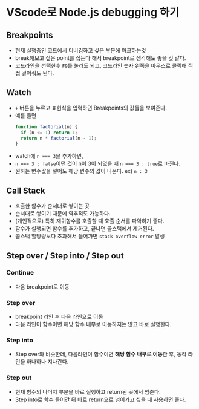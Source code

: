 # VScode로 Node.js debugging 하기

## Breakpoints

- 현재 실행중인 코드에서 디버깅하고 싶은 부분에 마크하는것
- break해보고 싶은 point를 집는다 해서 breakpoint로 생각해도 좋을 것 같다.
- 코드라인을 선택한후 `F9`를 눌러도 되고, 코드라인 숫자 왼쪽을 마우스로 클릭해 직접 걸어줘도 된다.

## Watch

- `+` 버튼을 누르고 표현식을 입력하면 Breakpoints의 값들을 보여준다.
- 예를 들면
  ```js
  function factorial(n) {
    if (n <= 1) return 1;
    return n * factorial(n - 1);
  }
  ```
- watch에 `n === 3`을 추가하면,
- `n === 3 : false`이던 것이 n이 3이 되었을 때 `n === 3 : true`로 바뀐다.
- 원하는 변수값을 넣어도 해당 변수의 값이 나온다. ex) `n : 3`

## Call Stack

- 호출한 함수가 순서대로 쌓이는 곳
- 순서대로 쌓이기 때문에 역추적도 가능하다.
- (개인적으로) 특히 재귀함수를 호출할 때 호출 순서를 파악하기 좋다.
- 함수가 실행되면 함수를 추가하고, 끝나면 콜스택에서 제거된다.
- 콜스택 할당량보다 초과해서 들어가면 `stack overflow error` 발생

## Step over / Step into / Step out

### Continue

- 다음 breakpoint로 이동

### Step over

- breakpoint 라인 후 다음 라인으로 이동
- 다음 라인이 함수이면 해당 함수 내부로 이동하지는 않고 바로 실행한다.

### Step into

- Step over와 비슷한데, 다음라인이 함수이면 **해당 함수 내부로 이동**한 후, 동작 라인을 하나하나 지나간다.

### Step out

- 현재 함수의 나머지 부분을 바로 실행하고 return된 곳에서 멈춘다.
- Step into로 함수 들어간 뒤 바로 return으로 넘어가고 싶을 때 사용하면 좋다.
